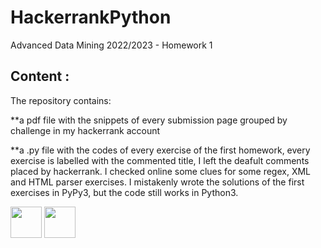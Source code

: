 # HackerrankPython
Advanced Data Mining 2022/2023 -  Homework 1


## Content : 


The repository contains:


  **a pdf file with the snippets of every submission page grouped by challenge in my hackerrank account
  
  
  **a .py file with the codes of every exercise of the first homework, every exercise is labelled with the commented title, I left the deafult comments placed by hackerrank. I checked online some clues for some regex, XML and HTML parser exercises. I  mistakenly wrote the solutions of the first exercises in PyPy3, but the code still works in Python3.
  
  
<img src="https://github.com/TitoTamburini/HackerrankPython/assets/72445542/43d133b6-121d-4720-a0d2-101b4dff2eec" width="50" height="50"> 
<img src = "https://github.com/TitoTamburini/HackerrankPython/assets/72445542/939e5dd6-625b-45b4-bfb0-a2b60bf8990c" width="50" height="50">
